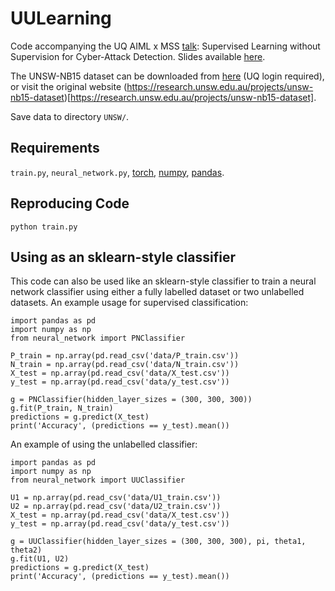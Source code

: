 # UULearning
Code accompanying the UQ AIML x MSS [talk](https://fb.me/e/1n866e5x8): Supervised Learning without Supervision for Cyber-Attack Detection. Slides available [here](https://drive.google.com/file/d/1lcjUrY7ffvOiPPWvfckMs4Ba0-5pZNwv/view?usp=sharing).

The UNSW-NB15 dataset can be downloaded from [here](https://uq-my.sharepoint.com/:f:/g/personal/uqjwilt1_uq_edu_au/Et3QOlgWvtdGs72GZysbSfwBc7ImwQfoVzi_hYNQsBk8eg?e=hObv9N) (UQ login required), or visit the original website (https://research.unsw.edu.au/projects/unsw-nb15-dataset)[https://research.unsw.edu.au/projects/unsw-nb15-dataset].

Save data to directory ```UNSW/```.


## Requirements
```train.py```, ```neural_network.py```, [torch](https://pytorch.org/), [numpy](https://numpy.org/), [pandas](https://pandas.pydata.org/).


## Reproducing Code
```
python train.py
```
## Using as an sklearn-style classifier 
This code can also be used like an sklearn-style classifier to train a neural network classifier using either a fully labelled dataset or two unlabelled datasets. An example usage for supervised classification:
```
import pandas as pd
import numpy as np
from neural_network import PNClassifier

P_train = np.array(pd.read_csv('data/P_train.csv'))
N_train = np.array(pd.read_csv('data/N_train.csv'))
X_test = np.array(pd.read_csv('data/X_test.csv'))
y_test = np.array(pd.read_csv('data/y_test.csv'))

g = PNClassifier(hidden_layer_sizes = (300, 300, 300))
g.fit(P_train, N_train)
predictions = g.predict(X_test)
print('Accuracy', (predictions == y_test).mean())
```

An example of using the unlabelled classifier:
```
import pandas as pd
import numpy as np
from neural_network import UUClassifier

U1 = np.array(pd.read_csv('data/U1_train.csv'))
U2 = np.array(pd.read_csv('data/U2_train.csv'))
X_test = np.array(pd.read_csv('data/X_test.csv'))
y_test = np.array(pd.read_csv('data/y_test.csv'))

g = UUClassifier(hidden_layer_sizes = (300, 300, 300), pi, theta1, theta2)
g.fit(U1, U2)
predictions = g.predict(X_test)
print('Accuracy', (predictions == y_test).mean())
```

